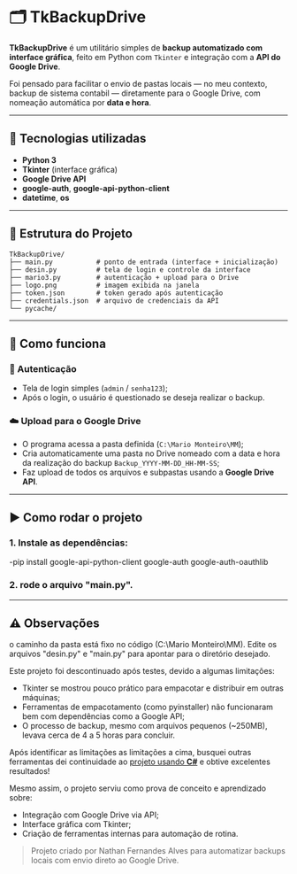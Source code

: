 # 🗂️ TkBackupDrive

**TkBackupDrive** é um utilitário simples de **backup automatizado com interface gráfica**, feito em Python com `Tkinter` e integração com a **API do Google Drive**.

Foi pensado para facilitar o envio de pastas locais — no meu contexto, backup de sistema contabil — diretamente para o Google Drive, com nomeação automática por **data e hora**.

---

## 🔧 Tecnologias utilizadas

- **Python 3**
- **Tkinter** (interface gráfica)
- **Google Drive API**
- **google-auth**, **google-api-python-client**
- **datetime**, **os**

---

## 📁 Estrutura do Projeto

```plaintext
TkBackupDrive/
├── main.py           # ponto de entrada (interface + inicialização)
├── desin.py          # tela de login e controle da interface
├── mario3.py         # autenticação + upload para o Drive
├── logo.png          # imagem exibida na janela
├── token.json        # token gerado após autenticação
├── credentials.json  # arquivo de credenciais da API
└── pycache/
```


---

## 🧠 Como funciona

### 🔐 Autenticação

- Tela de login simples (`admin` / `senha123`);
- Após o login, o usuário é questionado se deseja realizar o backup.

### ☁️ Upload para o Google Drive

- O programa acessa a pasta definida (`C:\Mario Monteiro\MM`);
- Cria automaticamente uma pasta no Drive nomeado com a data e hora da realização do backup `Backup_YYYY-MM-DD_HH-MM-SS`;
- Faz upload de todos os arquivos e subpastas usando a **Google Drive API**.

---

## ▶️ Como rodar o projeto

### 1. Instale as dependências:

-pip install google-api-python-client google-auth google-auth-oauthlib

### 2. rode o arquivo "main.py".

---

## ⚠️ Observações 
o caminho da pasta está fixo no código (C:\Mario Monteiro\MM). Edite os arquivos "desin.py" e "main.py" para apontar para o diretório desejado.

Este projeto foi descontinuado após testes, devido a algumas limitações:

- Tkinter se mostrou pouco prático para empacotar e distribuir em outras máquinas;
- Ferramentas de empacotamento (como pyinstaller) não funcionaram bem com dependências como a Google API;
- O processo de backup, mesmo com arquivos pequenos (~250MB), levava cerca de 4 a 5 horas para concluir.

Após identificar as limitações as limitações a cima, busquei outras ferramentas dei continuidade ao [projeto usando **C#**](https://github.com/Nathan-Dev-udia/BackupDriveCSharp) e obtive excelentes resultados!

Mesmo assim, o projeto serviu como prova de conceito e aprendizado sobre:

- Integração com Google Drive via API;
- Interface gráfica com Tkinter;
- Criação de ferramentas internas para automação de rotina.  

> Projeto criado por Nathan Fernandes Alves para automatizar backups locais com envio direto ao Google Drive.
